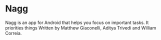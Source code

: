 # Nagg
Nagg is an app for Android that helps you focus on important tasks.
It priorities things 
Written by Matthew Giaconelli, Aditya Trivedi and William Correia.
